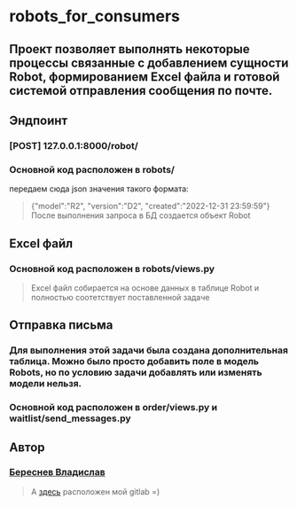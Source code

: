 # robots_for_consumers


## Проект позволяет выполнять некоторые процессы связанные с добавлением сущности Robot, формированием Excel файла и готовой системой отправления сообщения по почте.

## Эндпоинт
### [POST] 127.0.0.1:8000/robot/
### Основной код расположен в robots/
передаем сюда json значения такого формата:
> {"model":"R2",
"version":"D2",
"created":"2022-12-31 23:59:59"}
После выполнения запроса в БД создается объект Robot
## Excel файл
### Основной код расположен в robots/views.py
>Excel файл собирается на основе данных в таблице Robot и полностью соотетствует поставленной задаче

## Отправка письма
### Для выполнения этой задачи была создана дополнительная таблица. Можно было просто добавить поле в модель Robots, но по условию задачи добавлять или изменять модели нельзя.
### Основной код расположен в order/views.py и waitlist/send_messages.py


## __Автор__
###  [Береснев Владислав](https://github.com/dyasha)
>А [здесь](https://gitlab.com/dyasha) расположен мой gitlab =)
